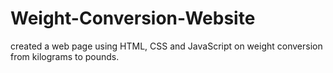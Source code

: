 # Weight-Conversion-Website
created a web page using HTML, CSS and JavaScript on weight conversion from kilograms to pounds.
